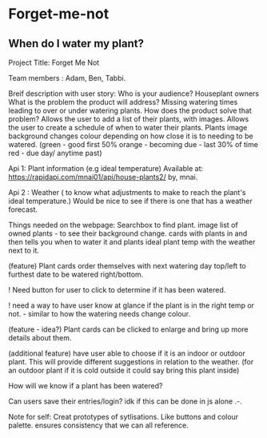 # Forget-me-not
## When do I water my plant?


Project Title:  Forget Me Not

Team members :   Adam, Ben, Tabbi. 


Breif description with user story:
    Who is your audience?   Houseplant owners
    What is the problem the product will address?   Missing watering times leading to over or under watering plants.
    How does the product solve that problem?   Allows the user to add a list of their plants, with images.  Allows the user to create a schedule of when to water their plants.  Plants image background changes colour depending on how close it is to needing to be watered. (green - good first 50%      orange - becoming due - last 30% of time    red - due day/ anytime past)


Api 1:   Plant information  (e.g ideal temperature)  Available at:   https://rapidapi.com/mnai01/api/house-plants2/   by, mnai.


Api 2 :   Weather ( to know what adjustments to make to reach the plant's ideal temperature.)     Would be nice to see if there is one that has a weather forecast. 


Things needed on the webpage: 
    Searchbox to find plant.
    image list of owned plants - to see their background change.
    cards with plants in and then tells you when to water it and plants ideal plant temp with the weather next to it.

(feature) Plant cards order themselves with next watering day top/left to furthest date to be watered right/bottom. 

! Need button for user to click to determine if it has been watered. 

! need a way to have user know at glance if the plant is in the right temp or not. - similar to how the watering needs change colour. 

(feature - idea?) Plant cards can be clicked to enlarge and bring up more details about them. 

(additional feature) have user able to choose if it is an indoor or outdoor plant. This will provide different suggestions in relation to the weather. (for an outdoor plant if it is cold outside it could say bring this plant inside)

How will we know if a plant has been watered? 

Can users save their entries/login? idk if this can be done in js alone .-. 


Note for self:  Creat prototypes of sytlisations.  Like buttons and colour palette. ensures consistency that we can all reference.